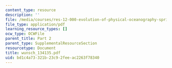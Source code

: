 ```yaml
---
content_type: resource
description: ''
file: /media/courses/res-12-000-evolution-of-physical-oceanography-spring-2007/bd1c4a73321b23c92feeac2263f78340_wunsch_134135.pdf
file_type: application/pdf
learning_resource_types: []
ocw_type: OCWFile
parent_title: Part 2
parent_type: SupplementalResourceSection
resourcetype: Document
title: wunsch_134135.pdf
uid: bd1c4a73-321b-23c9-2fee-ac2263f78340
---
```

